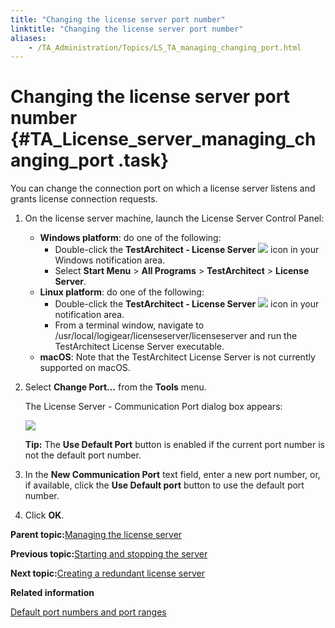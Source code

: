 ```yaml
--- 
title: "Changing the license server port number"
linktitle: "Changing the license server port number"
aliases: 
    - /TA_Administration/Topics/LS_TA_managing_changing_port.html
---
```

# Changing the license server port number {#TA_License_server_managing_changing_port .task}

You can change the connection port on which a license server listens and grants license connection requests.

1.  On the license server machine, launch the License Server Control Panel:

    -   **Windows platform**: do one of the following:
        -   Double-click the **TestArchitect - License Server** ![](../Images/LS_icon.png) icon in your Windows notification area.
        -   Select **Start Menu** \> **All Programs** \> **TestArchitect** \> **License Server**.
    -   **Linux platform**: do one of the following:
        -   Double-click the **TestArchitect - License Server** ![](../Images/LS_icon.png) icon in your notification area.
        -   From a terminal window, navigate to /usr/local/logigear/licenseserver/licenseserver and run the TestArchitect License Server executable.
    -   **macOS**: Note that the TestArchitect License Server is not currently supported on macOS.
2.  Select **Change Port…** from the **Tools** menu.

    The License Server - Communication Port dialog box appears:

    ![](../Images/licenseserver_14.png)

    **Tip:** The **Use Default Port** button is enabled if the current port number is not the default port number.

3.  In the **New Communication Port** text field, enter a new port number, or, if available, click the **Use Default port** button to use the default port number.

4.  Click **OK**.


**Parent topic:**[Managing the license server](../../TA_Administration/Topics/LS_TA_managing_license_server.html)

**Previous topic:**[Starting and stopping the server](../../TA_Administration/Topics/LS_TA_managing_start_stop.html)

**Next topic:**[Creating a redundant license server](../../TA_Administration/Topics/LS_TA_managing_creating_redundant_license.html)

**Related information**  


[Default port numbers and port ranges](../../TA_Administration/Topics/adm_port_number_port_ranges.html)

